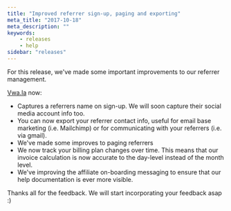 ```yaml
---
title: "Improved referrer sign-up, paging and exporting"
meta_title: "2017-10-18"
meta_description: ""
keywords:
    - releases
    - help
sidebar: "releases"
---
```


For this release, we've made some important improvements to our referrer management.

[Vwa.la](http://Vwa.la) now:

*   Captures a referrers name on sign-up. We will soon capture their social media account info too.
*   You can now export your referrer contact info, useful for email base marketing (i.e. Mailchimp) or for communicating with your referrers (i.e. via gmail).
*   We've made some improves to paging referrers
*   We now track your billing plan changes over time. This means that our invoice calculation is now accurate to the day-level instead of the month level.
*   We've improving the affiliate on-boarding messaging to ensure that our help documentation is ever more visible.

Thanks all for the feedback. We will start incorporating your feedback asap :)